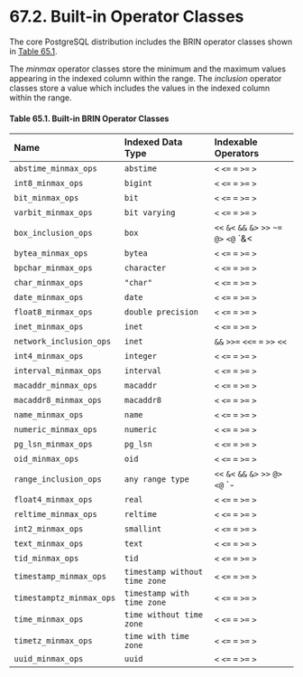 # 67.2. Built-in Operator Classes

The core PostgreSQL distribution includes the BRIN operator classes shown in [Table 65.1](https://www.postgresql.org/docs/10/static/brin-builtin-opclasses.html#BRIN-BUILTIN-OPCLASSES-TABLE).

The _minmax_ operator classes store the minimum and the maximum values appearing in the indexed column within the range. The _inclusion_ operator classes store a value which includes the values in the indexed column within the range.

#### **Table 65.1. Built-in BRIN Operator Classes**

| Name | Indexed Data Type | Indexable Operators |
| :--- | :--- | :--- |
| `abstime_minmax_ops` | `abstime` | `<` `<=` `=` `>=` `>` |
| `int8_minmax_ops` | `bigint` | `<` `<=` `=` `>=` `>` |
| `bit_minmax_ops` | `bit` | `<` `<=` `=` `>=` `>` |
| `varbit_minmax_ops` | `bit varying` | `<` `<=` `=` `>=` `>` |
| `box_inclusion_ops` | `box` | `<<` `&<` `&&` `&>` `>>` `~=` `@>` `<@` `&<|` `<<|` `|>>` `|&>` |
| `bytea_minmax_ops` | `bytea` | `<` `<=` `=` `>=` `>` |
| `bpchar_minmax_ops` | `character` | `<` `<=` `=` `>=` `>` |
| `char_minmax_ops` | `"char"` | `<` `<=` `=` `>=` `>` |
| `date_minmax_ops` | `date` | `<` `<=` `=` `>=` `>` |
| `float8_minmax_ops` | `double precision` | `<` `<=` `=` `>=` `>` |
| `inet_minmax_ops` | `inet` | `<` `<=` `=` `>=` `>` |
| `network_inclusion_ops` | `inet` | `&&` `>>=` `<<=` `=` `>>` `<<` |
| `int4_minmax_ops` | `integer` | `<` `<=` `=` `>=` `>` |
| `interval_minmax_ops` | `interval` | `<` `<=` `=` `>=` `>` |
| `macaddr_minmax_ops` | `macaddr` | `<` `<=` `=` `>=` `>` |
| `macaddr8_minmax_ops` | `macaddr8` | `<` `<=` `=` `>=` `>` |
| `name_minmax_ops` | `name` | `<` `<=` `=` `>=` `>` |
| `numeric_minmax_ops` | `numeric` | `<` `<=` `=` `>=` `>` |
| `pg_lsn_minmax_ops` | `pg_lsn` | `<` `<=` `=` `>=` `>` |
| `oid_minmax_ops` | `oid` | `<` `<=` `=` `>=` `>` |
| `range_inclusion_ops` | `any range type` | `<<` `&<` `&&` `&>` `>>` `@>` `<@` `-|-` `=` `<` `<=` `=` `>` `>=` |
| `float4_minmax_ops` | `real` | `<` `<=` `=` `>=` `>` |
| `reltime_minmax_ops` | `reltime` | `<` `<=` `=` `>=` `>` |
| `int2_minmax_ops` | `smallint` | `<` `<=` `=` `>=` `>` |
| `text_minmax_ops` | `text` | `<` `<=` `=` `>=` `>` |
| `tid_minmax_ops` | `tid` | `<` `<=` `=` `>=` `>` |
| `timestamp_minmax_ops` | `timestamp without time zone` | `<` `<=` `=` `>=` `>` |
| `timestamptz_minmax_ops` | `timestamp with time zone` | `<` `<=` `=` `>=` `>` |
| `time_minmax_ops` | `time without time zone` | `<` `<=` `=` `>=` `>` |
| `timetz_minmax_ops` | `time with time zone` | `<` `<=` `=` `>=` `>` |
| `uuid_minmax_ops` | `uuid` | `<` `<=` `=` `>=` `>` |

